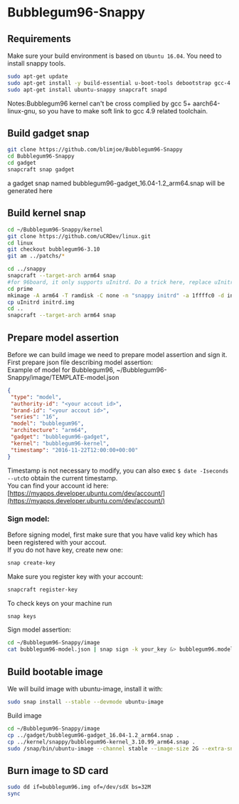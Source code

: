 # Bubblegum96-Snappy

## Requirements
Make sure your build environment is based on `Ubuntu 16.04`. You need to install snappy tools.<br />
```bash
sudo apt-get update
sudo apt-get install -y build-essential u-boot-tools debootstrap gcc-4.9-aarch64-linux-gnu device-tree-compiler
sudo apt-get install ubuntu-snappy snapcraft snapd
```
Notes:Bubblegum96 kernel can't be cross complied by gcc 5+ aarch64-linux-gnu, so you have to make soft link to gcc 4.9 related toolchain.

## Build gadget snap
```bash
git clone https://github.com/blimjoe/Bubblegum96-Snappy
cd Bubblegum96-Snappy
cd gadget
snapcraft snap gadget
```
a gadget snap named bubblegum96-gadget_16.04-1.2_arm64.snap will be generated here

## Build kernel snap
```bash
cd ~/Bubblegum96-Snappy/kernel
git clone https://github.com/uCRDev/linux.git
cd linux
git checkout bubblegum96-3.10
git am ../patchs/*

cd ../snappy
snapcraft --target-arch arm64 snap
#for 96board, it only supports uInitrd. Do a trick here, replace uInitrd with initrd.img
cd prime
mkimage -A arm64 -T ramdisk -C none -n "snappy initrd" -a 1ffffc0 -d initrd.img uInitrd
cp uInitrd initrd.img
cd ..
snapcraft --target-arch arm64 snap
```

## Prepare model assertion

Before we can build image we need to prepare model assertion and sign it. <br />
First prepare json file describing model assertion: <br />
Example of model for Bubblegum96, ~/Bubblegum96-Snappy/image/TEMPLATE-model.json <br />
```json
{
 "type": "model",
 "authority-id": "<your accout id>",
 "brand-id": "<your accout id>",
 "series": "16",
 "model": "bubblegum96",
 "architecture": "arm64",
 "gadget": "bubblegum96-gadget",
 "kernel": "bubblegum96-kernel",
 "timestamp": "2016-11-22T12:00:00+00:00"
}
```
Timestamp is not necessary to modify, you can also exec `$ date -Iseconds --utc`to obtain the current timestamp.<br />
You can find your account id here:[https://myapps.developer.ubuntu.com/dev/account/](https://myapps.developer.ubuntu.com/dev/account/)

### Sign model:
Before signing model, first make sure that you have valid key which has been registered with your accout. <br />
If you do not have key, create new one: <br />
```bash
snap create-key
```
Make sure you register key with your account: <br />
```bash
snapcraft register-key
```
To check keys on your machine run <br />
```bash
snap keys
```

Sign model assertion:
```bash
cd ~/Bubblegum96-Snappy/image
cat bubblegum96-model.json | snap sign -k your_key &> bubblegum96.model
```

## Build bootable image
We will build image with ubuntu-image, install it with:
```bash
sudo snap install --stable --devmode ubuntu-image
```
Build image
```bash
cd ~/Bubblegum96-Snappy/image
cp ../gadget/bubblegum96-gadget_16.04-1.2_arm64.snap .
cp ../kernel/snappy/bubblegum96-kernel_3.10.99_arm64.snap .
sudo /snap/bin/ubuntu-image --channel stable --image-size 2G --extra-snaps bubblegum96-gadget_16.04-1.2_arm64.snap --extra-snaps bubblegum96-kernel_3.10.99_arm64.snap -o bubblegum96.img bubblegum96.model
```

## Burn image to SD card
```bash
sudo dd if=bubblegum96.img of=/dev/sdX bs=32M
sync
```
